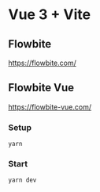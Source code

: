 # Vue 3 + Vite

## Flowbite

https://flowbite.com/

## Flowbite Vue

https://flowbite-vue.com/

### Setup

`yarn`

### Start

`yarn dev`
